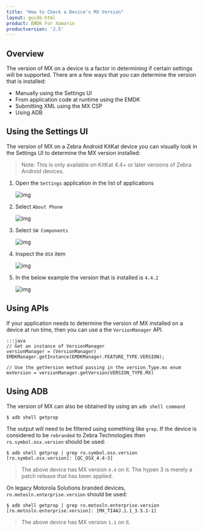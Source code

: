 ```yaml
---
title: "How to Check a Device's MX Version"
layout: guide.html
product: EMDK For Xamarin
productversion: '2.5'
---
```


## Overview

The version of MX on a device is a factor in determining if certain settings will be supported. There are a few ways that you can determine the version that is installed:

* Manually using the Settings UI
* From application code at runtime using the EMDK
* Submitting XML using the MX CSP
* Using ADB

## Using the Settings UI 

The version of MX on a Zebra Android KitKat device you can visually look in the Settings UI to determine the MX version installed:

> Note: This is only available on KitKat 4.4+ or later versions of Zebra Android devices.

1. Open the `Settings` application in the list of applications
    
    ![img](/mx/mx-version-on-device/settings.jpg)

2. Select `About Phone`

    ![img](/mx/mx-version-on-device/aboutphone.jpg)
    
3. Select `SW Components`

    ![img](/mx/mx-version-on-device/software.jpg)
    
4. Inspect the `OSX` item

    ![img](/mx/mx-version-on-device/osx.jpg)
    
5. In the below example the version that is installed is `4.4.2`

    ![img](/mx/mx-version-on-device/osx-highlighted.jpg)
    
## Using APIs

If your application needs to determine the version of MX installed on a device at run time, then you can use a the `VersionManager` API.

    :::java
    // Get an instance of VersionManager
    versionManager = (VersionManager) EMDKManager.getInstance(EMDKManager.FEATURE_TYPE.VERSION);
    
    // Use the getVersion method passing in the version_Type.mx enum
    mxVersion = versionManager.getVersion(VERSION_TYPE.MX)
    
## Using ADB
The version of MX can also be obtained by using an `adb shell command`

    $ adb shell getprop
    
The output will need to be filtered using something like `grep`. If the device is considered to be `rebranded` to Zebra Technologies then `ro.symbol.osx.version` should be used:

    $ adb shell getprop | grep ro.symbol.osx.version
    [ro.symbol.osx.version]: [QC_OSX_4.4-3]

> The above device has MX version `4.4` on it. The hypen 3 is merely a patch release that has been applied.

On legacy Motorola Solutions branded devices, `ro.motosln.enterprise.version` should be used:

    $ adb shell getprop | grep ro.motosln.enterprise.version
    [ro.motosln.enterprise.version]: [MX_TI4AJ.1.1_3.5.1-1]

 > The above device has MX version `1.1` on it.












